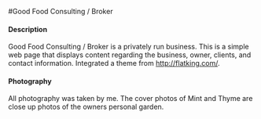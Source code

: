 #Good Food Consulting / Broker

#### Description
Good Food Consulting / Broker is a privately run business. This is a simple web page that displays content regarding the business, owner, clients, and contact information. Integrated a theme from http://flatking.com/. 


#### Photography
All photography was taken by me. The cover photos of Mint and Thyme are close up photos of the owners personal garden.